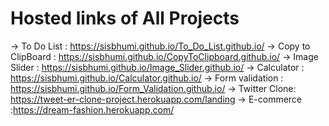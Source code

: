 # Hosted links of All Projects
-> To Do List : https://sisbhumi.github.io/To_Do_List.github.io/
-> Copy to ClipBoard : https://sisbhumi.github.io/CopyToClipboard.github.io/
-> Image Slider : https://sisbhumi.github.io/Image_Slider.github.io/
-> Calculator : https://sisbhumi.github.io/Calculator.github.io/
-> Form validation : https://sisbhumi.github.io/Form_Validation.github.io/
-> Twitter Clone: https://tweet-er-clone-project.herokuapp.com/landing
-> E-commerce :https://dream-fashion.herokuapp.com/
